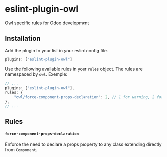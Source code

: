 # eslint-plugin-owl
Owl specific rules for Odoo development

## Installation
Add the plugin to your list in your eslint config file.
```js
plugins: ["eslint-plugin-owl"]
```
Use the following available rules in your `rules` object.
The rules are namespaced by `owl`.
Exemple:
```js
// ...
plugins: ["eslint-plugin-owl"],
rules: {
    "owl/force-component-props-declaration": 2, // 1 for warning, 2 for error
},
// ...
```

## Rules

#### `force-component-props-declaration`
Enforce the need to declare a props property to any class extending directly from `Component`.